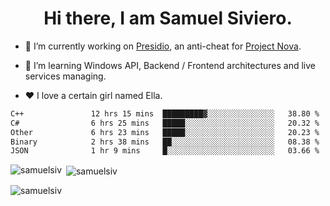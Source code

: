 <h1 align="center">Hi there, I am Samuel Siviero.</h1>

- 🔭 I’m currently working on [Presidio](https://presidio.ac), an anti-cheat for [Project Nova](https://discord.gg/novafn).

- 🌱 I’m learning Windows API, Backend / Frontend architectures and live services managing.

- ❤️ I love a certain girl named Ella.

<!--START_SECTION:waka-->

```txt
C++               12 hrs 15 mins  █████████▓░░░░░░░░░░░░░░░   38.80 %
C#                6 hrs 25 mins   █████░░░░░░░░░░░░░░░░░░░░   20.32 %
Other             6 hrs 23 mins   █████░░░░░░░░░░░░░░░░░░░░   20.23 %
Binary            2 hrs 38 mins   ██░░░░░░░░░░░░░░░░░░░░░░░   08.38 %
JSON              1 hr 9 mins     █░░░░░░░░░░░░░░░░░░░░░░░░   03.66 %
```

<!--END_SECTION:waka-->

<p><img align="left" src="https://github-readme-stats.vercel.app/api/top-langs?username=samuelsiv&show_icons=true&locale=en&layout=compact&theme=radical" alt="samuelsiv" /></p>

<p>&nbsp;<img align="center" src="https://github-readme-stats.vercel.app/api?username=samuelsiv&show_icons=true&locale=en&theme=radical" alt="samuelsiv" /></p>
<p align="left"> <img src="https://komarev.com/ghpvc/?username=samuelsiv&label=Profile%20views&color=0e75b6&style=flat" alt="samuelsiv" /> </p>
